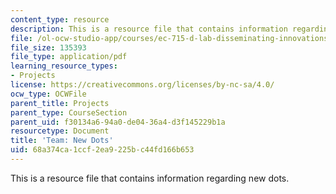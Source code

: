 ```yaml
---
content_type: resource
description: This is a resource file that contains information regarding new dots.
file: /ol-ocw-studio-app/courses/ec-715-d-lab-disseminating-innovations-for-the-common-good-spring-2007/68a374ca1ccf2ea9225bc44fd166b653_MITEC_715S07_new_dots.pdf
file_size: 135393
file_type: application/pdf
learning_resource_types:
- Projects
license: https://creativecommons.org/licenses/by-nc-sa/4.0/
ocw_type: OCWFile
parent_title: Projects
parent_type: CourseSection
parent_uid: f30134a6-94a0-de04-36a4-d3f145229b1a
resourcetype: Document
title: 'Team: New Dots'
uid: 68a374ca-1ccf-2ea9-225b-c44fd166b653
---
```

This is a resource file that contains information regarding new dots.